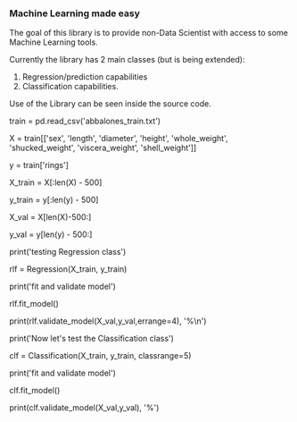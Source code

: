 ### Machine Learning made easy

The goal of this library is to provide non-Data Scientist with access to some Machine Learning
tools.

Currently the library has 2 main classes (but is being extended):
1) Regression/prediction capabilities
2) Classification capabilities.

Use of the Library can be seen inside the source code.

train = pd.read_csv('abbalones_train.txt')

X = train[['sex', 'length', 'diameter', 'height', 'whole_weight', 'shucked_weight', 'viscera_weight', 'shell_weight']]

y = train['rings']

X_train = X[:len(X) - 500]

y_train = y[:len(y) - 500]

X_val = X[len(X)-500:]

y_val = y[len(y) - 500:]

print('testing Regression class')

rlf = Regression(X_train, y_train)

print('fit and validate model')

rlf.fit_model()

print(rlf.validate_model(X_val,y_val,errange=4), '%\n')

print('Now let\'s test the Classification class')

clf = Classification(X_train, y_train, classrange=5)

print('fit and validate model')

clf.fit_model()

print(clf.validate_model(X_val,y_val), '%')

